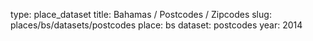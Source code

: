 type: place_dataset
title: Bahamas / Postcodes / Zipcodes
slug: places/bs/datasets/postcodes
place: bs
dataset: postcodes
year: 2014
